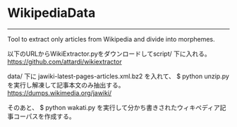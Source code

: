 # WikipediaData
***
Tool to extract only articles from Wikipedia and divide into morphemes.


以下のURLからWikiExtractor.pyをダウンロードしてscript/ 下に入れる。
https://github.com/attardi/wikiextractor

data/ 下に jawiki-latest-pages-articles.xml.bz2 を入れて、
$ python unzip.py
を実行し解凍して記事本文のみ抽出する。
https://dumps.wikimedia.org/jawiki/

そのあと、
$ python wakati.py
を実行して分かち書きされたウィキペディア記事コーパスを作成する。
